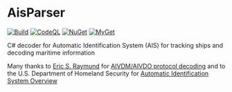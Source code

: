 # AisParser

[![Build](https://github.com/yellowfeather/AisParser/actions/workflows/build.yml/badge.svg)](https://github.com/yellowfeather/AisParser/actions/workflows/build.yml)
[![CodeQL](https://github.com/yellowfeather/AisParser/actions/workflows/codeql-analysis.yml/badge.svg)](https://github.com/yellowfeather/AisParser/actions/workflows/codeql-analysis.yml)
[![NuGet](http://img.shields.io/nuget/v/AisParser.svg)](https://www.nuget.org/packages/AisParser/)
[![MyGet](https://img.shields.io/myget/chrisrichards/v/aisparser)](https://www.myget.org/feed/Packages/aisparser)

C# decoder for Automatic Identification System (AIS) for tracking ships and decoding maritime information

Many thanks to [Eric S. Raymund](http://www.catb.org/~esr/) for [AIVDM/AIVDO protocol decoding](https://gpsd.gitlab.io/gpsd/AIVDM.html) and to the U.S. Department of Homeland Security for [Automatic Identification System Overview](https://navcen.uscg.gov/?pageName=AISmain)

